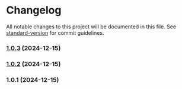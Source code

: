 # Changelog

All notable changes to this project will be documented in this file. See [standard-version](https://github.com/conventional-changelog/standard-version) for commit guidelines.

### [1.0.3](https://github.com/frankhe2025/ui-lib/compare/v1.0.2...v1.0.3) (2024-12-15)

### [1.0.2](https://github.com/frankhe2025/ui-lib/compare/v1.0.1...v1.0.2) (2024-12-15)

### 1.0.1 (2024-12-15)
